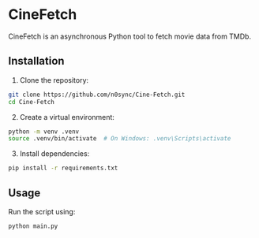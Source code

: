 # CineFetch

CineFetch is an asynchronous Python tool to fetch movie data from TMDb.

## Installation

1. Clone the repository:
```bash
git clone https://github.com/n0sync/Cine-Fetch.git
cd Cine-Fetch
```

2. Create a virtual environment:
```bash
python -m venv .venv
source .venv/bin/activate  # On Windows: .venv\Scripts\activate
```

3. Install dependencies:
```bash
pip install -r requirements.txt
```

## Usage

Run the script using:
```bash
python main.py
```

